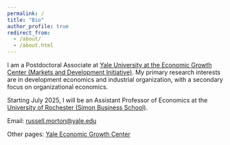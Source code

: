 ```yaml
---
permalink: /
title: "Bio"
author_profile: true
redirect_from: 
  - /about/
  - /about.html
---
```


I am a Postdoctoral Associate at [Yale University at the Economic Growth Center (Markets and Development Initiative)](https://egc.yale.edu/initiatives/markets-and-development). My primary research interests are in development economics and industrial organization, with a secondary focus on organizational economics.

Starting July 2025, I will be an Assistant Professor of Economics at the [University of Rochester (Simon Business School)](https://simon.rochester.edu/).

Email: <a href="mailto:russell.morton@yale.edu">russell.morton@yale.edu</a>

Other pages: [Yale Economic Growth Center](https://egc.yale.edu/people/russell-morton)
